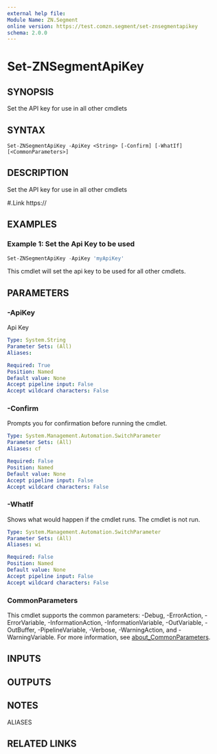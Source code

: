 ```yaml
---
external help file:
Module Name: ZN.Segment
online version: https://test.comzn.segment/set-znsegmentapikey
schema: 2.0.0
---
```


# Set-ZNSegmentApiKey

## SYNOPSIS
Set the API key for use in all other cmdlets

## SYNTAX

```
Set-ZNSegmentApiKey -ApiKey <String> [-Confirm] [-WhatIf] [<CommonParameters>]
```

## DESCRIPTION
Set the API key for use in all other cmdlets

#.Link
https://

## EXAMPLES

### Example 1: Set the Api Key to be used
```powershell
Set-ZNSegmentApiKey -ApiKey 'myApiKey'
```

This cmdlet will set the api key to be used for all other cmdlets.

## PARAMETERS

### -ApiKey
Api Key

```yaml
Type: System.String
Parameter Sets: (All)
Aliases:

Required: True
Position: Named
Default value: None
Accept pipeline input: False
Accept wildcard characters: False
```

### -Confirm
Prompts you for confirmation before running the cmdlet.

```yaml
Type: System.Management.Automation.SwitchParameter
Parameter Sets: (All)
Aliases: cf

Required: False
Position: Named
Default value: None
Accept pipeline input: False
Accept wildcard characters: False
```

### -WhatIf
Shows what would happen if the cmdlet runs.
The cmdlet is not run.

```yaml
Type: System.Management.Automation.SwitchParameter
Parameter Sets: (All)
Aliases: wi

Required: False
Position: Named
Default value: None
Accept pipeline input: False
Accept wildcard characters: False
```

### CommonParameters
This cmdlet supports the common parameters: -Debug, -ErrorAction, -ErrorVariable, -InformationAction, -InformationVariable, -OutVariable, -OutBuffer, -PipelineVariable, -Verbose, -WarningAction, and -WarningVariable. For more information, see [about_CommonParameters](http://go.microsoft.com/fwlink/?LinkID=113216).

## INPUTS

## OUTPUTS

## NOTES

ALIASES

## RELATED LINKS

